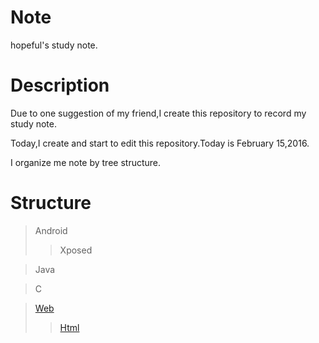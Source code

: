 # Note
hopeful's study note.

# Description
Due to one suggestion of my friend,I create this repository to record my study note.

Today,I create and start to edit this repository.Today is February 15,2016.

I organize me note by tree structure.


# Structure
>Android
>
>>Xposed

>Java

>C

>[Web](Web/README.md)
>
>>[Html](Web/Html/README.md)